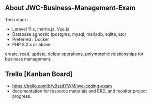 ## About JWC-Business-Management-Exam

Tech stack:
- Laravel 11.x, Inertia.js, Vue.js
- Database agnostic (postgres, mysql, mariadb, sqlite, etc)
- Preferred : Docker
- PHP 8.2.x or above

create, read, update, delete operations, polymorphic relationships for business management.

## Trello [Kanban Board]
- https://trello.com/b/y9szdYWM/jwc-coding-exam
- documentation for resource materials and ERD, and monitor project progress. 
